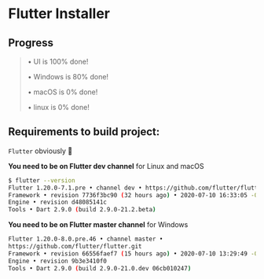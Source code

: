 # Flutter Installer

## Progress

> • UI is 100% done!
>
> • Windows is 80% done!
>
> • macOS is 0% done!
>
> • linux is 0% done!

## Requirements to build project:

`Flutter` obviously 🚀

**You need to be on Flutter dev channel** for Linux and macOS

```bash
$ flutter --version
Flutter 1.20.0-7.1.pre • channel dev • https://github.com/flutter/flutter.git
Framework • revision 7736f3bc90 (32 hours ago) • 2020-07-10 16:33:05 -0700
Engine • revision d48085141c
Tools • Dart 2.9.0 (build 2.9.0-21.2.beta)
```

**You need to be on Flutter master channel** for Windows

```bash
Flutter 1.20.0-8.0.pre.46 • channel master •
https://github.com/flutter/flutter.git
Framework • revision 66556faef7 (15 hours ago) • 2020-07-10 13:29:49 -0700
Engine • revision 9b3e3410f0
Tools • Dart 2.9.0 (build 2.9.0-21.0.dev 06cb010247)
```
